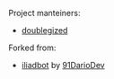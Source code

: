 Project manteiners:

- [doublegized](https://github.com/doublegized)

Forked from:

- [iliadbot](https://github.com/91DarioDev/iliadbot) by [91DarioDev](https://github.com/91DarioDev)
